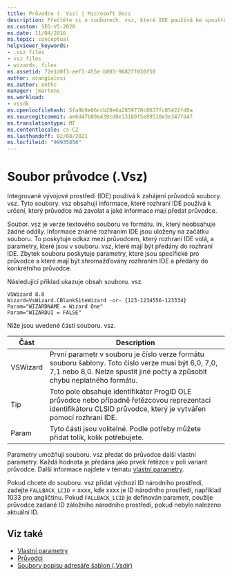 ```yaml
---
title: Průvodce (. Vsz) | Microsoft Docs
description: Přečtěte si o souborech. vsz, které IDE používá ke spouštění průvodců. Soubory obsahují informace o tom, který průvodce má zavolat a co má průvodce předat.
ms.custom: SEO-VS-2020
ms.date: 11/04/2016
ms.topic: conceptual
helpviewer_keywords:
- .vsz files
- vsz files
- wizards, files
ms.assetid: 72e1d0f3-eef1-455e-b803-96827f030f50
author: acangialosi
ms.author: anthc
manager: jmartens
ms.workload:
- vssdk
ms.openlocfilehash: 5fa9b9e06ccb20e6a2859770c0637fc85422fd0a
ms.sourcegitcommit: ae6d47b09a439cd0e13180f5e89510e3e347fd47
ms.translationtype: MT
ms.contentlocale: cs-CZ
ms.lasthandoff: 02/08/2021
ms.locfileid: "99935856"
---
```

# <a name="wizard-vsz-file"></a>Soubor průvodce (.Vsz)

Integrované vývojové prostředí (IDE) používá k zahájení průvodců soubory. vsz. Tyto soubory. vsz obsahují informace, které rozhraní IDE používá k určení, který průvodce má zavolat a jaké informace mají předat průvodce.

Soubor. vsz je verze textového souboru ve formátu. ini, který neobsahuje žádné oddíly. Informace známé rozhraním IDE jsou uloženy na začátku souboru. To poskytuje odkaz mezi průvodcem, který rozhraní IDE volá, a parametry, které jsou v souboru. vsz, které mají být předány do rozhraní IDE. Zbytek souboru poskytuje parametry, které jsou specifické pro průvodce a které mají být shromažďovány rozhraním IDE a předány do konkrétního průvodce.

Následující příklad ukazuje obsah souboru. vsz.

```
VSWizard 8.0
Wizard=VsWizard.CBlankSiteWizard -or- {123-1234556-123334}
Param="WIZARDNAME = Wizard One"
Param="WIZARDUI = FALSE"
```

Níže jsou uvedené části souboru. vsz.

|Část|Description|
|----------|-----------------|
|VSWizard|První parametr v souboru je číslo verze formátu souboru šablony. Toto číslo verze musí být 6,0, 7,0, 7,1 nebo 8,0. Nelze spustit jiné počty a způsobit chybu neplatného formátu.|
|Tip|Toto pole obsahuje identifikátor ProgID OLE průvodce nebo případně řetězcovou reprezentaci identifikátoru CLSID průvodce, který je vytvářen pomocí rozhraní IDE.|
|Param|Tyto části jsou volitelné. Podle potřeby můžete přidat tolik, kolik potřebujete.|

Parametry umožňují souboru. vsz předat do průvodce další vlastní parametry. Každá hodnota je předána jako prvek řetězce v poli variant průvodce. Další informace najdete v tématu [vlastní parametry](../../extensibility/internals/custom-parameters.md).

Pokud chcete do souboru. vsz přidat výchozí ID národního prostředí, zadejte `FALLBACK_LCID` = xxxx, kde xxxx je ID národního prostředí, například 1033 pro angličtinu. Pokud `FALLBACK_LCID` je definován parametr, použije průvodce zadané ID záložního národního prostředí, pokud nebylo nalezeno aktuální ID.

## <a name="see-also"></a>Viz také

- [Vlastní parametry](../../extensibility/internals/custom-parameters.md)
- [Průvodci](../../extensibility/internals/wizards.md)
- [Soubory popisu adresáře šablon (.Vsdir)](../../extensibility/internals/template-directory-description-dot-vsdir-files.md)
